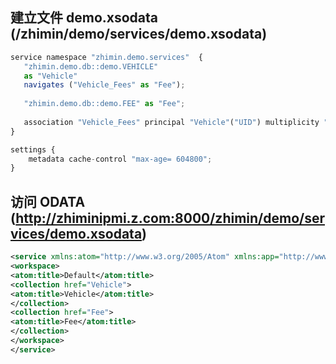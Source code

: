 ## 建立文件 demo.xsodata (/zhimin/demo/services/demo.xsodata)
``` js
service namespace "zhimin.demo.services"  { 
   "zhimin.demo.db::demo.VEHICLE" 
   as "Vehicle"
   navigates ("Vehicle_Fees" as "Fee");
   
   "zhimin.demo.db::demo.FEE" as "Fee";
   
   association "Vehicle_Fees" principal "Vehicle"("UID") multiplicity "1" dependent "Fee"("REF_VEHICLE.UID") multiplicity "*"; 
}

settings {
    metadata cache-control "max-age= 604800";
}
```

## 访问 ODATA (http://zhiminipmi.z.com:8000/zhimin/demo/services/demo.xsodata)
``` xml
<service xmlns:atom="http://www.w3.org/2005/Atom" xmlns:app="http://www.w3.org/2007/app" xmlns="http://www.w3.org/2007/app" xml:base="http://zhiminipmi.z.com:8000/zhimin/demo/services/demo.xsodata/">
<workspace>
<atom:title>Default</atom:title>
<collection href="Vehicle">
<atom:title>Vehicle</atom:title>
</collection>
<collection href="Fee">
<atom:title>Fee</atom:title>
</collection>
</workspace>
</service>
```
